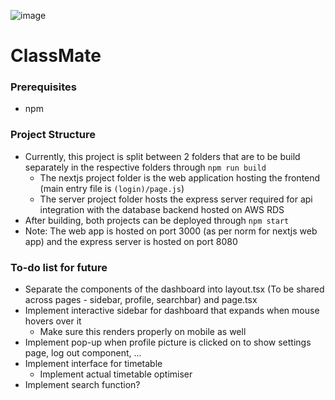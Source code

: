 ![image](https://github.com/Ryan-loves-movies/ClassMate/assets/61112961/a7f0859f-da6e-4ada-9859-74f12e69e386)

# ClassMate

### Prerequisites
- npm

### Project Structure
- Currently, this project is split between 2 folders that are to be build separately in the respective folders through `npm run build`
  - The nextjs project folder is the web application hosting the frontend (main entry file is `(login)/page.js`)
  - The server project folder hosts the express server required for api integration with the database backend hosted on AWS RDS
- After building, both projects can be deployed through `npm start`
- Note: The web app is hosted on port 3000 (as per norm for nextjs web app) and the express server is hosted on port 8080

### To-do list for future
- Separate the components of the dashboard into layout.tsx (To be shared across pages - sidebar, profile, searchbar) and page.tsx
- Implement interactive sidebar for dashboard that expands when mouse hovers over it
  - Make sure this renders properly on mobile as well
- Implement pop-up when profile picture is clicked on to show settings page, log out component, ...
- Implement interface for timetable
  - Implement actual timetable optimiser
- Implement search function?
